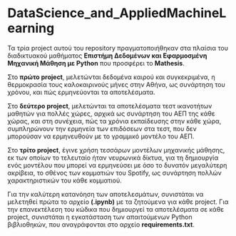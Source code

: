 # DataScience_and_AppliedMachineLearning

Τα τρία project αυτού του repository πραγματοποιήθηκαν στα πλαίσια του διαδικτυακού μαθήματος <b>Επιστήμη Δεδομένων και Εφαρμοσμένη Μηχανική Μάθηση με Python</b> που προσφέρει το <b>Mathesis</b>.

Στο <b>πρώτο project</b>, μελετώνται δεδομένα καιρού και συγκεκριμένα, η θερμοκρασία τους καλοκαιρινούς μήνες στην Αθήνα, ως συνάρτηση του χρόνου, και πώς ερμηνεύονται τα αποτελέσματα.

Στο <b>δεύτερο project</b>, μελετώνται τα αποτελέσματα τεστ ικανοτήτων μαθητών για πολλές χώρες, αρχικά ως συνάρτηση του ΑΕΠ της κάθε χώρας, και στη συνέχεια, πώς τα χρόνια εκπαίδευσης στην κάθε χώρα, συμπληρώνουν την ερμηνεία των επιδόσεων στα τεστ, που δεν μπορούσαν να ερμηνευθούν με το γραμμικό μοντέλο του ΑΕΠ.

Στο <b>τρίτο project</b>, έγινε χρήση τεσσάρων μοντέλων μηχανικής μάθησης, εκ των οποίων το τελευταίο ήταν νευρωνικά δίκτυα, για τη δημιουργία ενός μοντέλου που μπορεί να ερμηνεύσει με όσο το δυνατόν μεγαλύτερη ακρίβεια, το σθένος των κομματιών του Spotify, ως συνάρτηση πολλών χαρακτηριστικών του κάθε κομματιού.

Για την καλύτερη κατανόηση των αποτελεσμάτων, συνιστάται να μελετηθεί πρώτα το αρχείο <b>(.ipynb)</b> με τα ζητούμενα για κάθε project.
Για την επανεκτέλεση του κώδικα που δημιουργεί τα αποτελέσματα σε κάθε project, συνιστάται η εγκατάσταση των απαιτούμενων Python βιβλιοθηκών, που αναγράφονται στο αρχείο <b>requirements.txt</b>.
